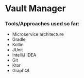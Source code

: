 # Vault Manager

### Tools/Approaches used so far:

- Microservice architecture
- Gradle
- Kotlin
- JUnit
- IntelliJ IDEA
- Git
- Ktor
- GraphQL
